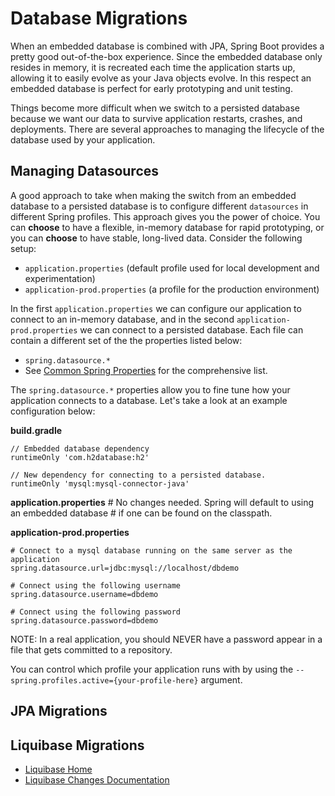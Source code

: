 # Database Migrations

When an embedded database is combined with JPA, Spring Boot provides a pretty
good out-of-the-box experience. Since the embedded database only resides in
memory, it is recreated each time the application starts up, allowing it to
easily evolve as your Java objects evolve. In this respect an embedded database
is perfect for early prototyping and unit testing.

Things become more difficult when we switch to a persisted database because we
want our data to survive application restarts, crashes, and deployments. There
are several approaches to managing the lifecycle of the database used by your
application.

## Managing Datasources

A good approach to take when making the switch from an embedded database to a
persisted database is to configure different `datasources` in different Spring
profiles. This approach gives you the power of choice. You can **choose** to
have a flexible, in-memory database for rapid prototyping, or you can **choose**
to have stable, long-lived data. Consider the following setup:

* `application.properties` (default profile used for local development and experimentation)
* `application-prod.properties` (a profile for the production environment)

In the first `application.properties` we can configure our application to connect
to an in-memory database, and in the second `application-prod.properties` we can
connect to a persisted database. Each file can contain a different set of the
the properties listed below:

* `spring.datasource.*`
* See [Common Spring Properties](https://docs.spring.io/spring-boot/docs/current/reference/html/common-application-properties.html) for the comprehensive list.

The `spring.datasource.*` properties allow you to fine tune how your application
connects to a database. Let's take a look at an example configuration below:

**build.gradle**

    // Embedded database dependency
    runtimeOnly 'com.h2database:h2'

    // New dependency for connecting to a persisted database.
    runtimeOnly 'mysql:mysql-connector-java'

**application.properties**
    # No changes needed. Spring will default to using an embedded database
    # if one can be found on the classpath.

**application-prod.properties**

    # Connect to a mysql database running on the same server as the application
    spring.datasource.url=jdbc:mysql://localhost/dbdemo

    # Connect using the following username
    spring.datasource.username=dbdemo

    # Connect using the following password
    spring.datasource.password=dbdemo

NOTE: In a real application, you should NEVER have a password appear in a file
that gets committed to a repository.

You can control which profile your application
runs with by using the `--spring.profiles.active={your-profile-here}` argument.

## JPA Migrations

## Liquibase Migrations

* [Liquibase Home](https://www.liquibase.org/)
* [Liquibase Changes Documentation](https://www.liquibase.org/documentation/changes/index.html)
